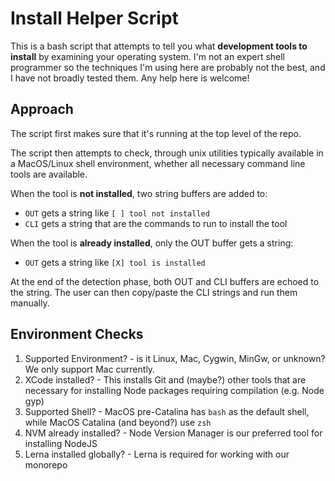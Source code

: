 # Install Helper Script

This is a bash script that attempts to tell you what **development tools to install** by examining your operating system. I'm not an expert shell programmer so the techniques I'm using here are probably not the best, and I have not broadly tested them. Any help here is welcome!

## Approach

The script first makes sure that it's running at the top level of the repo.

The script then attempts to check, through unix utilities typically available in a MacOS/Linux shell environment, whether all necessary command line tools are available.

When the tool is **not installed**, two string buffers are added to:
* `OUT` gets a string like `[ ] tool not installed`
* `CLI` gets a string that are the commands to run to install the tool

When the tool is **already installed**, only the OUT buffer gets a string:
* `OUT` gets a string like `[X] tool is installed`

At the end of the detection phase, both OUT and CLI buffers are echoed to the string. The user can then copy/paste the CLI strings and run them manually.

## Environment Checks

1. Supported Environment? - is it Linux, Mac, Cygwin, MinGw, or unknown? We only support Mac currently.
2. XCode installed? - This installs Git and (maybe?) other tools that are necessary for installing Node packages requiring compilation (e.g. Node gyp)
3. Supported Shell? - MacOS pre-Catalina has `bash` as the default shell, while MacOS Catalina (and beyond?) use `zsh`
4. NVM already installed? - Node Version Manager is our preferred tool for installing NodeJS
5. Lerna installed globally? - Lerna is required for working with our monorepo

